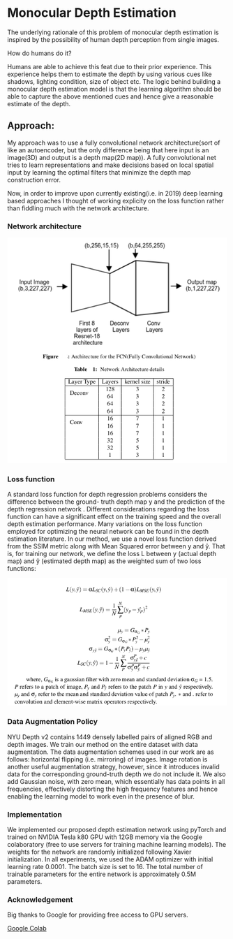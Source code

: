 # Monocular Depth Estimation
The underlying rationale of this problem of monocular depth estimation is inspired by the possibility of
human depth perception from single images. 

How do humans do it? 

Humans are able to achieve this feat due to their prior experience. This experience helps them to estimate the depth by using various cues like shadows, lighting condition, size of object etc. The logic behind building a monocular depth estimation model is that the learning algorithm should be able to capture the above mentioned cues and hence give a reasonable estimate of the depth.

## Approach:
My approach was to use a fully convolutional network architecture(sort of like an autoencoder, but the only difference being that here input is an image(3D) and output is a depth map(2D map)). A fully convolutional net tries to learn representations and make decisions based on local spatial input by learning the optimal filters that minimize the depth map construction error.

Now, in order to improve upon currently existing(i.e. in 2019) deep learning based approaches I thought of working explicity on the loss function rather than fiddling much with the network architecture.

### Network architecture
![](./net.png )
### Loss function
A standard loss function for depth regression problems considers the difference
between the ground- truth depth map y and the prediction of the depth regression
network . Different considerations regarding the loss function can have a significant
effect on the training speed and the overall depth estimation performance. Many
variations on the loss function employed for optimizing the neural network can be
found in the depth estimation literature. In our method, we use a novel loss
function derived from the SSIM metric along with Mean Squared error between y and ŷ.
That is, for training our network, we define the loss L between y (actual depth
map) and ŷ (estimated depth map) as the weighted sum of two loss functions:

![](./loss.png)

### Data Augmentation Policy
NYU Depth v2 contains 1449 densely labelled pairs of aligned RGB and depth images. We train our method on the entire dataset with data augmentation. The data augmentation schemes used in our work are as follows: horizontal
flipping (i.e. mirroring) of images. Image rotation is another useful augmentation
strategy, however, since it introduces invalid data for the corresponding ground-truth
depth we do not include it. We also add Gaussian noise, with zero mean, which
essentially has data points in all frequencies, effectively distorting the high frequency
features and hence enabling the learning model to work even in the presence of blur.

### Implementation
We implemented our proposed depth estimation network using pyTorch and trained
on NVIDIA Tesla k80 GPU with 12GB memory via the Google colaboratory (free to use servers for training machine learning models). The weights for the network are randomly initialized following Xavier initialization. In all experiments,
we used the ADAM optimizer with initial learning rate 0.0001. The batch size is set to 16. The total number of trainable parameters for the entire network is approximately 0.5M parameters.

### Acknowledgement
Big thanks to Google for providing free access to GPU servers.

[Google Colab](http://colab.research.google.com/)
